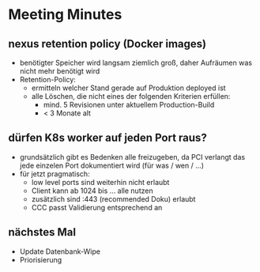 # Meeting Minutes

## nexus retention policy (Docker images)

- benötigter Speicher wird langsam ziemlich groß, daher Aufräumen was nicht mehr benötigt wird
- Retention-Policy:
    - ermitteln welcher Stand gerade auf Produktion deployed ist
    - alle Löschen, die nicht eines der folgenden Kriterien erfüllen:
        - mind. 5 Revisionen unter aktuellem Production-Build
        - < 3 Monate alt

## dürfen K8s worker auf jeden Port raus?

- grundsätzlich gibt es Bedenken alle freizugeben, da PCI verlangt das jede einzelen Port dokumentiert wird (für was / wen / ...)
- für jetzt pragmatisch: 
    - low level ports sind weiterhin nicht erlaubt
    - Client kann ab 1024 bis ... alle nutzen
    - zusätzlich sind :443 (recommended Doku) erlaubt
    - CCC passt Validierung entsprechend an

## nächstes Mal

- Update Datenbank-Wipe
- Priorisierung
